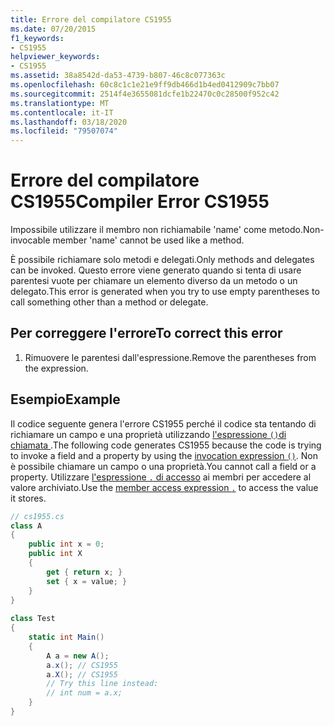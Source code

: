 ```yaml
---
title: Errore del compilatore CS1955
ms.date: 07/20/2015
f1_keywords:
- CS1955
helpviewer_keywords:
- CS1955
ms.assetid: 38a8542d-da53-4739-b807-46c8c077363c
ms.openlocfilehash: 60c8c1c1e21e9ff9db466d1b4ed0412909c7bb07
ms.sourcegitcommit: 2514f4e3655081dcfe1b22470c0c28500f952c42
ms.translationtype: MT
ms.contentlocale: it-IT
ms.lasthandoff: 03/18/2020
ms.locfileid: "79507074"
---
```

# <a name="compiler-error-cs1955"></a><span data-ttu-id="5212a-102">Errore del compilatore CS1955</span><span class="sxs-lookup"><span data-stu-id="5212a-102">Compiler Error CS1955</span></span>

<span data-ttu-id="5212a-103">Impossibile utilizzare il membro non richiamabile 'name' come metodo.</span><span class="sxs-lookup"><span data-stu-id="5212a-103">Non-invocable member 'name' cannot be used like a method.</span></span>  
  
<span data-ttu-id="5212a-104">È possibile richiamare solo metodi e delegati.</span><span class="sxs-lookup"><span data-stu-id="5212a-104">Only methods and delegates can be invoked.</span></span> <span data-ttu-id="5212a-105">Questo errore viene generato quando si tenta di usare parentesi vuote per chiamare un elemento diverso da un metodo o un delegato.</span><span class="sxs-lookup"><span data-stu-id="5212a-105">This error is generated when you try to use empty parentheses to call something other than a method or delegate.</span></span>  
  
## <a name="to-correct-this-error"></a><span data-ttu-id="5212a-106">Per correggere l'errore</span><span class="sxs-lookup"><span data-stu-id="5212a-106">To correct this error</span></span>  
  
1. <span data-ttu-id="5212a-107">Rimuovere le parentesi dall'espressione.</span><span class="sxs-lookup"><span data-stu-id="5212a-107">Remove the parentheses from the expression.</span></span>  
  
## <a name="example"></a><span data-ttu-id="5212a-108">Esempio</span><span class="sxs-lookup"><span data-stu-id="5212a-108">Example</span></span>

<span data-ttu-id="5212a-109">Il codice seguente genera l'errore CS1955 perché il codice sta tentando di richiamare un campo e una proprietà utilizzando [l'espressione `()`di chiamata ](../language-reference/operators/member-access-operators.md#invocation-expression-).</span><span class="sxs-lookup"><span data-stu-id="5212a-109">The following code generates CS1955 because the code is trying to invoke a field and a property by using the [invocation expression `()`](../language-reference/operators/member-access-operators.md#invocation-expression-).</span></span> <span data-ttu-id="5212a-110">Non è possibile chiamare un campo o una proprietà.</span><span class="sxs-lookup"><span data-stu-id="5212a-110">You cannot call a field or a property.</span></span> <span data-ttu-id="5212a-111">Utilizzare [l'espressione `.` di accesso](../language-reference/operators/member-access-operators.md#member-access-expression-) ai membri per accedere al valore archiviato.</span><span class="sxs-lookup"><span data-stu-id="5212a-111">Use the [member access expression `.`](../language-reference/operators/member-access-operators.md#member-access-expression-) to access the value it stores.</span></span>
  
```csharp  
// cs1955.cs  
class A  
{  
    public int x = 0;  
    public int X  
    {  
        get { return x; }  
        set { x = value; }  
    }  
}  
  
class Test  
{  
    static int Main()  
    {  
        A a = new A();  
        a.x(); // CS1955  
        a.X(); // CS1955  
        // Try this line instead:  
        // int num = a.x;  
    }  
}  
```
